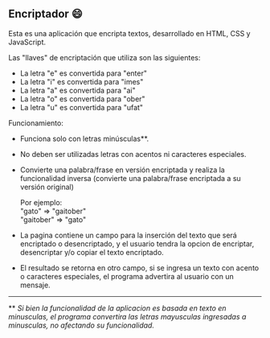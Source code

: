 ## Encriptador :smile:

Esta es una aplicación que encripta textos, desarrollado en HTML, CSS y JavaScript.

Las "llaves" de encriptación que utiliza son las siguientes:

* La letra "e" es convertida para "enter"
* La letra "i" es convertida para "imes"
* La letra "a" es convertida para "ai"
* La letra "o" es convertida para "ober"
* La letra "u" es convertida para "ufat"

Funcionamiento:

* Funciona solo con letras minúsculas**.
* No deben ser utilizadas letras con acentos ni caracteres especiales.
* Convierte una palabra/frase en versión encriptada y realiza la funcionalidad inversa (convierte una palabra/frase encriptada a su versión original)

    Por ejemplo:    
     "gato" => "gaitober"    
     "gaitober" => "gato"

* La pagina contiene un campo para la inserción del texto que será encriptado o desencriptado, y el usuario tendra la opcion de encriptar, desencriptar y/o copiar el texto encriptado.
* El resultado se retorna en otro campo, si se ingresa un texto con acento o caracteres especiales, el programa advertira al usuario con un mensaje.
---

** _Si bien la funcionalidad de la aplicacion es basada en texto en minusculas, el programa convertira las letras mayusculas ingresadas a minusculas, no afectando su funcionalidad._











